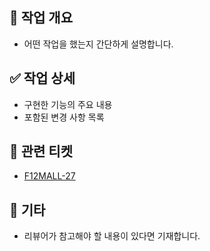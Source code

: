 ## 📌 작업 개요

- 어떤 작업을 했는지 간단하게 설명합니다.

## ✅ 작업 상세

- 구현한 기능의 주요 내용
- 포함된 변경 사항 목록

## 🎫 관련 티켓

- [F12MALL-27](https://dssw5.atlassian.net/browse/F12MALL-27)

## 📎 기타

- 리뷰어가 참고해야 할 내용이 있다면 기재합니다.